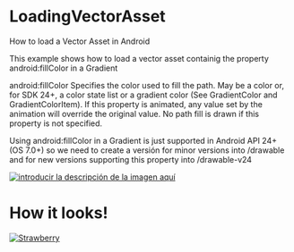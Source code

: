 # LoadingVectorAsset
How to load a Vector Asset in Android



This example shows how to load a vector asset containig the property android:fillColor in a Gradient

android:fillColor
Specifies the color used to fill the path. May be a color or, for SDK 24+, a color state list or a gradient color (See GradientColor and GradientColorItem). If this property is animated, any value set by the animation will override the original value. No path fill is drawn if this property is not specified.

Using android:fillColor in a Gradient is just supported in Android API 24+ (OS 7.0+) so we need to create a versión for minor versions into /drawable and for new versions supporting this property into /drawable-v24

[![introducir la descripción de la imagen aquí][1]][1]

  [1]: https://i.stack.imgur.com/6d3jl.png
  
  
# How it looks!

[![Strawberry][2]][2]


  [2]: https://i.stack.imgur.com/zJwzi.png

